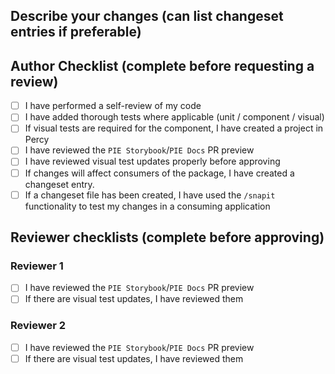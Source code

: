 ## Describe your changes (can list changeset entries if preferable)


## Author Checklist (complete before requesting a review)
- [ ] I have performed a self-review of my code
- [ ] I have added thorough tests where applicable (unit / component / visual)
- [ ] If visual tests are required for the component, I have created a project in Percy
- [ ] I have reviewed the `PIE Storybook`/`PIE Docs` PR preview
- [ ] I have reviewed visual test updates properly before approving
- [ ] If changes will affect consumers of the package, I have created a changeset entry.
- [ ] If a changeset file has been created, I have used the `/snapit` functionality to test my changes in a consuming application

## Reviewer checklists (complete before approving)
### Reviewer 1
- [ ] I have reviewed the `PIE Storybook`/`PIE Docs` PR preview
- [ ] If there are visual test updates, I have reviewed them

### Reviewer 2
- [ ] I have reviewed the `PIE Storybook`/`PIE Docs` PR preview
- [ ] If there are visual test updates, I have reviewed them